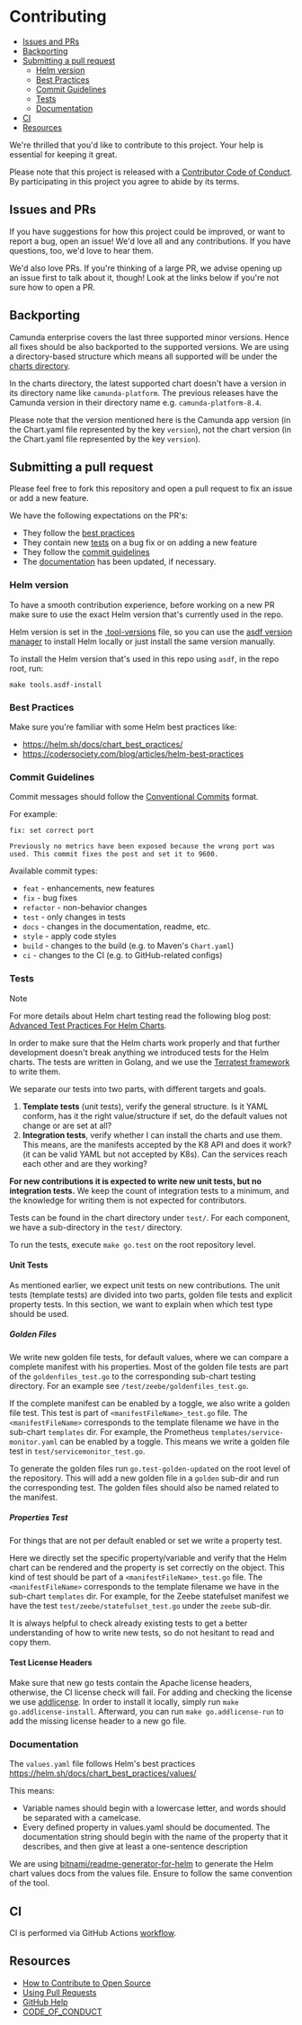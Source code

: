 # Contributing

- [Issues and PRs](#issues-and-prs)
- [Backporting](#backporting)
- [Submitting a pull request](#submitting-a-pull-request)
  - [Helm version](#helm-version)
  - [Best Practices](#best-practices)
  - [Commit Guidelines](#commit-guidelines)
  - [Tests](#tests)
  - [Documentation](#documentation)
- [CI](#ci)
- [Resources](#resources)

[fork]: /fork
[pr]: /compare
[CODE_OF_CONDUCT]: CODE_OF_CONDUCT.md

We're thrilled that you'd like to contribute to this project. Your help is essential for keeping it great.

Please note that this project is released with a [Contributor Code of Conduct](https://github.com/camunda/camunda-platform-helm/blob/main/CODE_OF_CONDUCT.md).
By participating in this project you agree to abide by its terms.

## Issues and PRs

If you have suggestions for how this project could be improved, or want to report a bug, open an issue! We'd love all and any contributions.
If you have questions, too, we'd love to hear them.

We'd also love PRs. If you're thinking of a large PR, we advise opening up an issue first to talk about it, though!
Look at the links below if you're not sure how to open a PR.

## Backporting

Camunda enterprise covers the last three supported minor versions. Hence all fixes should be also backported to the supported versions.
We are using a directory-based structure which means all supported will be under the [charts directory](./../charts/).

In the charts directory, the latest supported chart doesn't have a version in its directory name like `camunda-platform`.
The previous releases have the Camunda version in their directory name e.g. `camunda-platform-8.4`.

Please note that the version mentioned here is the Camunda app version (in the Chart.yaml file represented by the key `version`),
not the chart version (in the Chart.yaml file represented by the key `version`).

## Submitting a pull request

Please feel free to fork this repository and open a pull request to fix an issue or add a new feature.

We have the following expectations on the PR's:

- They follow the [best practices](#best-practices)
- They contain new [tests](#tests) on a bug fix or on adding a new feature
- They follow the [commit guidelines](#commit-guidelines)
- The [documentation](#documentation) has been updated, if necessary.


### Helm version

To have a smooth contribution experience, before working on a new PR make sure to use the exact Helm version
that's currently used in the repo.

Helm version is set in the [.tool-versions](./.tool-versions) file, so you can use the [asdf version manager](https://github.com/asdf-vm/asdf)
to install Helm locally or just install the same version manually.

To install the Helm version that's used in this repo using `asdf`, in the repo root, run:

```
make tools.asdf-install
```

### Best Practices

Make sure you're familiar with some Helm best practices like:

- https://helm.sh/docs/chart_best_practices/
- https://codersociety.com/blog/articles/helm-best-practices

### Commit Guidelines

Commit messages should follow the [Conventional Commits](https://www.conventionalcommits.org/en/v1.0.0/#summary) format.

For example:

```
fix: set correct port

Previously no metrics have been exposed because the wrong port was used. This commit fixes the post and set it to 9600.
```

Available commit types:

- `feat` - enhancements, new features
- `fix` - bug fixes
- `refactor` - non-behavior changes
- `test` - only changes in tests
- `docs` - changes in the documentation, readme, etc.
- `style` - apply code styles
- `build` - changes to the build (e.g. to Maven's `Chart.yaml`)
- `ci` - changes to the CI (e.g. to GitHub-related configs)

### Tests

> [!NOTE]
>
> For more details about Helm chart testing read the following blog post:
> [Advanced Test Practices For Helm Charts](https://medium.com/@zelldon91/advanced-test-practices-for-helm-charts-587caeeb4cb).

In order to make sure that the Helm charts work properly and that further development doesn't break anything we introduced tests for the Helm charts.
The tests are written in Golang, and we use the [Terratest framework](https://terratest.gruntwork.io/) to write them.

We separate our tests into two parts, with different targets and goals.

1. **Template tests** (unit tests), verify the general structure. Is it YAML conform, has it the right value/structure if set, do the default values not change or are set at all?
2. **Integration tests**, verify whether I can install the charts and use them. This means, are the manifests accepted by the K8 API and does it work? (it can be valid YAML but not accepted by K8s). Can the services reach each other and are they working?

**For new contributions it is expected to write new unit tests, but no integration tests.** We keep the count of integration tests to a minimum, and the knowledge for writing them is not expected for contributors.

Tests can be found in the chart directory under `test/`. For each component, we have a sub-directory
in the `test/` directory.

To run the tests, execute `make go.test` on the root repository level.

#### Unit Tests

As mentioned earlier, we expect unit tests on new contributions. The unit tests (template tests) are divided into two parts,
golden file tests and explicit property tests. In this section, we want to explain when which test type should be used.

##### Golden Files

We write new golden file tests, for default values, where we can compare a complete manifest with his properties.
Most of the golden file tests are part of the `goldenfiles_test.go` to the corresponding sub-chart testing directory.
For an example see `/test/zeebe/goldenfiles_test.go`.

If the complete manifest can be enabled by a toggle, we also write a golden file test. This test is part of `<manifestFileName>_test.go` file. The `<manifestFileName>` corresponds to the template filename we have in the sub-chart `templates` dir. For example, the Prometheus `templates/service-monitor.yaml` can be enabled by a toggle. This means we write a golden file test in `test/servicemonitor_test.go`.

To generate the golden files run `go.test-golden-updated` on the root level of the repository.
This will add a new golden file in a `golden` sub-dir and run the corresponding test. The golden files should also be named related to the manifest.

##### Properties Test

For things that are not per default enabled or set we write a property test.

Here we directly set the specific property/variable and verify that the Helm chart can be rendered and the property is set correctly on the object. This kind of test should be part of a `<manifestFileName>_test.go` file. The `<manifestFileName>` corresponds to the template filename we have in the sub-chart `templates` dir. For example, for the Zeebe statefulset manifest we have the test `test/zeebe/statefulset_test.go` under the `zeebe` sub-dir.

It is always helpful to check already existing tests to get a better understanding of how to write new tests, so do not hesitant to read and copy them.

#### Test License Headers

Make sure that new go tests contain the Apache license headers, otherwise, the CI license check will fail. For adding and checking the license we use [addlicense](https://github.com/google/addlicense). In order to install it locally, simply run `make go.addlicense-install`. Afterward, you can run `make go.addlicense-run` to add the missing license header to a new go file.

### Documentation

The `values.yaml` file follows Helm's best practices https://helm.sh/docs/chart_best_practices/values/

This means:

- Variable names should begin with a lowercase letter, and words should be separated with a camelcase.
- Every defined property in values.yaml should be documented. The documentation string should begin with the name of the property that it describes,
  and then give at least a one-sentence description

We are using [bitnami/readme-generator-for-helm](https://github.com/bitnami/readme-generator-for-helm)
to generate the Helm chart values docs from the values file. Ensure to follow the same convention of the tool.

## CI

CI is performed via GitHub Actions [workflow](.github/workflows).

## Resources

- [How to Contribute to Open Source](https://opensource.guide/how-to-contribute/)
- [Using Pull Requests](https://help.github.com/articles/about-pull-requests/)
- [GitHub Help](https://help.github.com)
- [CODE_OF_CONDUCT](https://github.com/camunda/camunda-platform-helm/blob/main/CODE_OF_CONDUCT.md)
